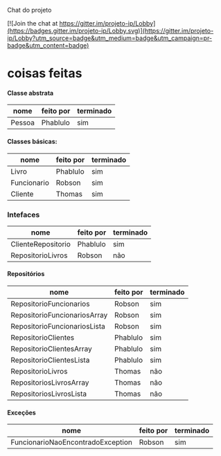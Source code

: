 Chat do projeto

[![Join the chat at https://gitter.im/projeto-ip/Lobby](https://badges.gitter.im/projeto-ip/Lobby.svg)](https://gitter.im/projeto-ip/Lobby?utm_source=badge&utm_medium=badge&utm_campaign=pr-badge&utm_content=badge)


# coisas feitas #

#### Classe abstrata ####

| nome | feito por | terminado
|------|-----------|----------|
| Pessoa | Phablulo | sim

#### Classes básicas: ####

| nome | feito por | terminado
|------|-----------|----------|
| Livro | Phablulo  | sim
| Funcionario | Robson | sim
| Cliente | Thomas | sim


### Intefaces ###

| nome | feito por | terminado
|------|-----------|-----------|
| ClienteRepositorio | Phablulo | sim
| RepositorioLivros | Robson | não


#### Repositórios ####

| nome | feito por | terminado |
|------|-----------|-----------|
| RepositorioFuncionarios | Robson | sim
| RepositorioFuncionariosArray | Robson | sim
| RepositorioFuncionariosLista | Robson | sim
| RepositorioClientes | Phablulo | sim
| RepositorioClientesArray | Phablulo | sim
| RepositorioClientesLista | Phablulo | sim
| RepositorioLivros | Thomas | não
| RepositoriosLivrosArray | Thomas | não
| RepositoriosLivrosLista | Thomas | não

#### Exceções ####
| nome | feito por | terminado |
|------|-----------|-----------|
| FuncionarioNaoEncontradoException | Robson | sim